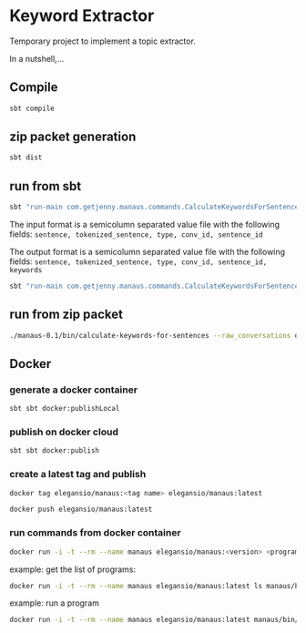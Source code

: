 # Keyword Extractor

Temporary project to implement a topic extractor.

In a nutshell,...


## Compile

```bash
sbt compile
```

## zip packet generation

```bash
sbt dist
```

## run from sbt

```bash
sbt "run-main com.getjenny.manaus.commands.CalculateKeywordsForSentences --raw_conversations data/conversations.txt --word_frequencies statistics_data/english/word_frequency.tsv --output_file data/output.csv"
```

The input format is a semicolumn separated value file with the following fields:
```sentence, tokenized_sentence, type, conv_id, sentence_id```

The output format is a semicolumn separated value file with the following fields:
```sentence, tokenized_sentence, type, conv_id, sentence_id, keywords```

```bash
sbt "run-main com.getjenny.manaus.commands.CalculateKeywordsForSentences --raw_conversations data/conversations.txt --word_frequencies statistics_data/english/word_frequency.tsv --output_file data/output.csv
```

## run from zip packet

```bash
./manaus-0.1/bin/calculate-keywords-for-sentences --raw_conversations data/conversations.txt --word_frequencies statistics_data/english/word_frequency.tsv
```

## Docker

### generate a docker container

```bash
sbt sbt docker:publishLocal
```

### publish on docker cloud

```bash
sbt sbt docker:publish
```

### create a latest tag and publish

```bash
docker tag elegansio/manaus:<tag name> elegansio/manaus:latest

docker push elegansio/manaus:latest
```

### run commands from docker container

```bash
docker run -i -t --rm --name manaus elegansio/manaus:<version> <program>
```

example: get the list of programs:
```bash
docker run -i -t --rm --name manaus elegansio/manaus:latest ls manaus/bin
```

example: run a program
```bash
docker run -i -t --rm --name manaus elegansio/manaus:latest manaus/bin/get-dataset-from-e-s --help
```

